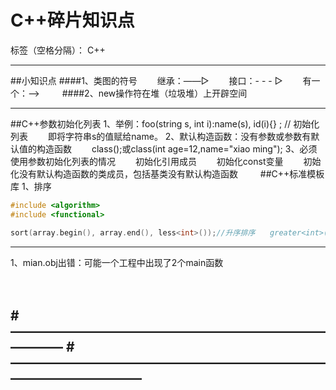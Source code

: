 ﻿# C++碎片知识点

标签（空格分隔）： C++

---
##小知识点
####1、类图的符号
　　继承：——▷
　　接口：- - - ▷
　　有一个：——>
　　
####2、new操作符在堆（垃圾堆）上开辟空间


----------


##C++参数初始化列表
1、举例：foo(string s, int i):name(s), id(i){} ; // 初始化列表
　　即将字符串s的值赋给name。
2、默认构造函数：没有参数或参数有默认值的构造函数
　　class();或class(int age=12,name="xiao ming");
3、必须使用参数初始化列表的情况
　　初始化引用成员
　　初始化const变量
　　初始化没有默认构造函数的类成员，包括基类没有默认构造函数
　　
##C++标准模板库
1、排序
```cpp
#include <algorithm>
#include <functional>

sort(array.begin(), array.end(), less<int>());//升序排序　　greater<int>()降序排序
```


----------


1、mian.obj出错：可能一个工程中出现了2个main函数

　　
　　

#————————————————————————————
#——————————————————————————————————
----------

